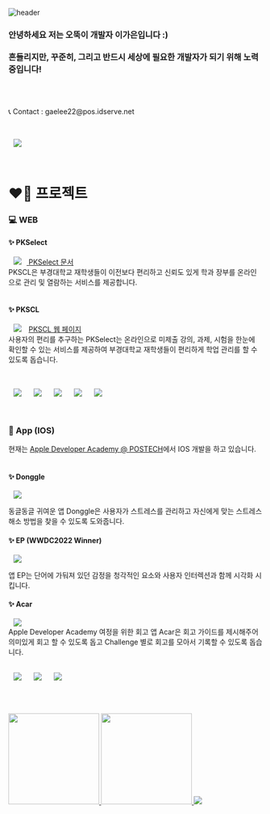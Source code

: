 ![header](https://capsule-render.vercel.app/api?type=waving&color=gradient&height=300&section=header&text=Hi%20!%20I%20am%20Gaeun%20Lee%20:\)%20&fontSize=70)
</br>
<h3>
안녕하세요 저는 오뚝이 개발자 이가은입니다 :)</br></br>
흔들리지만, 꾸준히, 그리고 반드시 세상에 필요한 개발자가 되기 위해 노력 중입니다!
</h3>
</br>
</br>

<p align="left">📞 Contact : gaelee22@pos.idserve.net</p></br>
<p align="left"><a href="https://rriver2.tistory.com/"><img src="http://img.shields.io/badge/💻 Blog-655ced?style=for-the-badge&color=5FC397" style="height : auto; margin-left : 10px; margin-right : 10px;"/></a></p>


</br>
<h1>❤️‍🔥 프로젝트</h1>
<h3>💻 WEB</h3> 
<h4>✨ PKSelect</h4> 
<a href="https://github.com/rriver2/pk_selecter_pj_front"><img src="http://img.shields.io/badge/PKSelect_github-655ced?style=social&logo=github&color=informational" style="height : auto; margin-left : 10px; margin-right : 10px;"/>
</a>
 <a href="https://doongu.gitbook.io/pk_select/">PKSelect 문서</a>
</br>
PKSCL은 부경대학교 재학생들이 이전보다 편리하고 신뢰도 있게 학과 장부를 온라인으로 관리 및 열람하는 서비스를 제공합니다.</br>

</br>
<h4>✨ PKSCL</h4> 
  <a href="https://github.com/rriver2/PKSCL">
<img src="http://img.shields.io/badge/PKSCL_github-655ced?style=social&logo=github&color=informational" style="height : auto; margin-left : 10px; margin-right : 10px;"/></a>
 <a href="https://pkscl.kro.kr/">PKSCL 웹 페이지 
</a>
 </br>
사용자의 편리를 추구하는 PKSelect는 온라인으로 미제출 강의, 과제, 시험을 한눈에 확인할 수 있는 서비스를 제공하여 부경대학교 재학생들이 편리하게 학업 관리를 할 수 있도록 돕습니다.</br>

</br>
</br>

<p align="left">
 <img src="https://img.shields.io/badge/JavaScript-3776AB?style=for-the-badge&logo=JavaScript&logoColor=white" style="height : auto; margin-left : 10px; margin-right : 10px;"/>
<img src="https://img.shields.io/badge/HTML-000000?style=for-the-badge&logo=Htmp&logoColor=white" style="height : auto; margin-left : 10px; margin-right : 10px;"/>
<img src="https://img.shields.io/badge/CSS-00000F?style=for-the-badge&logo=Css&logoColor=white" style="height : auto; margin-left : 10px; margin-right : 10px;"/>
<img src="https://img.shields.io/badge/React-003545?style=for-the-badge&logo=React&logoColor=white" style="height : auto; margin-left : 10px; margin-right : 10px;"/>
  <img src="https://img.shields.io/badge/VSCode-003545?style=for-the-badge&logo=VSCode&logoColor=white" style="height : auto; margin-left : 10px; margin-right : 10px;"/>
 </p>
 
</br>
<h3>📱 App (IOS) </h3>
현재는 <a href="https://github.com/DeveloperAcademy-POSTECH">Apple Developer Academy @ POSTECH</a>에서 IOS 개발을 하고 있습니다.</br></br>

 <h4>✨ Donggle</h4> 
<a href="https://github.com/DeveloperAcademy-POSTECH/Gamer_mini"><img src="http://img.shields.io/badge/동글(Donggle)_github-655ced?style=social&logo=github&color=informational" style="height : auto; margin-left : 10px; margin-right : 10px;"/>
</a>
 </br>
 
 동글동글 귀여운 앱 Donggle은 사용자가 스트레스를 관리하고 자신에게 맞는 스트레스 해소 방법을 찾을 수 있도록 도와줍니다.
 
 
  <h4>✨ EP (WWDC2022 Winner)</h4> 
<a href="https://github.com/rriver2/WWDC--Ep-"><img src="http://img.shields.io/badge/Ep_github-655ced?style=social&logo=github&color=informational" style="height : auto; margin-left : 10px; margin-right : 10px;"/>
</a>
 </br>

앱 EP는 단어에 가둬져 있던 감정을 청각적인 요소와 사용자 인터렉션과 함께 시각화 시킵니다.
 
 
   <h4>✨ Acar</h4> 
<a href="https://github.com/rriver2/-AcaR-Nano-Challenge-1-"><img src="http://img.shields.io/badge/Acar_github-655ced?style=social&logo=github&color=informational" style="height : auto; margin-left : 10px; margin-right : 10px;"/>
</a>
 </br>
Apple Developer Academy 여정을 위한 회고 앱 Acar은 회고 가이드를 제시해주어 의미있게 회고 할 수 있도록 돕고 Challenge 별로 회고를 모아서 기록할 수 있도록 돕습니다.
<br></br>
<p align="left">
<img src="https://img.shields.io/badge/Swift-D22128?style=for-the-badge&logo=Swift&logoColor=white" style="height : auto; margin-left : 10px; margin-right : 10px;"/>
<img src="https://img.shields.io/badge/Xcode-FF9900?style=for-the-badge&logo=Xcode&logoColor=white" style="height : auto; margin-left : 10px; margin-right : 10px;"/>
<img src="https://img.shields.io/badge/SwiftUI-FF9900?style=for-the-badge&logo=SwiftUI&logoColor=white" style="height : auto; margin-left : 10px; margin-right : 10px;"/></p>

<br></br>

<p>
    <a href="https://github.com/anuraghazra/github-readme-stats">
    <img height="180px" src="https://github-readme-stats.vercel.app/api?username=rriver2&show_icons=true&theme=vue&bg_color=FFFFFF,FFFFFF,FFFFFF,FFFFFF,FFFFFF,FFFFFF,ccf7c9,ccf7c9,ccf7c9,ccf7c9&icon_color=FFFFFF&border_color=39de94" />
</a>
    <a href="https://github.com/anuraghazra/convoychat">
  <img  height="180px" src="https://github-readme-stats.vercel.app/api/top-langs/?username=rriver2&layout=compact&title_color=4ABB88&border_color=39de94" />
        <a href="https://github.com/anuraghazra/convoychat">
    </a>
<img src="http://mazandi.herokuapp.com/api?handle=rriver22&theme=warm"/>
      </p>
 



